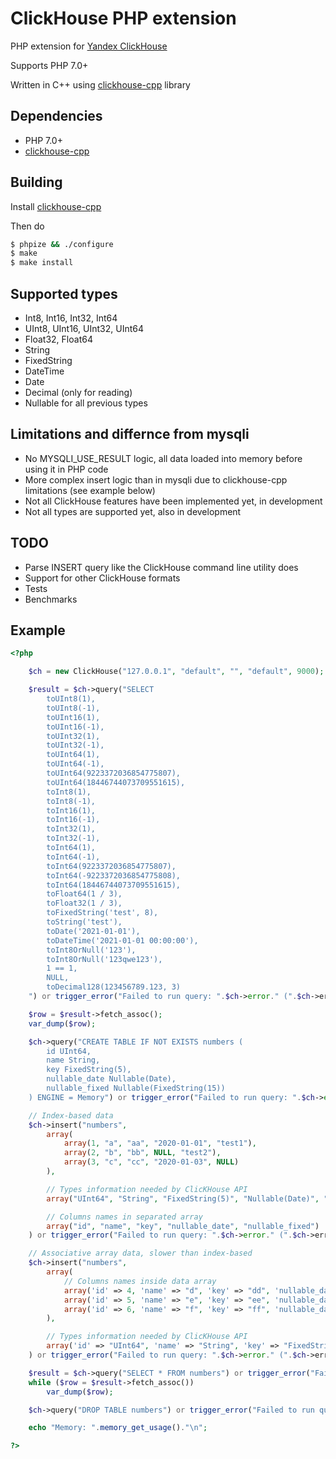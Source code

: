 # ClickHouse PHP extension

PHP extension for [Yandex ClickHouse](https://clickhouse.yandex/)

Supports PHP 7.0+

Written in C++ using [clickhouse-cpp](https://github.com/ClickHouse/clickhouse-cpp) library

## Dependencies
* PHP 7.0+
* [clickhouse-cpp](https://github.com/ClickHouse/clickhouse-cpp)

## Building

Install [clickhouse-cpp](https://github.com/ClickHouse/clickhouse-cpp)

Then do

```sh
$ phpize && ./configure
$ make
$ make install
```

## Supported types
* Int8, Int16, Int32, Int64
* UInt8, UInt16, UInt32, UInt64
* Float32, Float64
* String
* FixedString<N>
* DateTime
* Date
* Decimal (only for reading)
* Nullable<T> for all previous types

## Limitations and differnce from mysqli
* No MYSQLI_USE_RESULT logic, all data loaded into memory before using it in PHP code
* More complex insert logic than in mysqli due to clickhouse-cpp limitations (see example below)
* Not all ClickHouse features have been implemented yet, in development
* Not all types are supported yet, also in development

## TODO
* Parse INSERT query like the ClickHouse command line utility does
* Support for other ClickHouse formats
* Tests
* Benchmarks

## Example

```php
<?php

	$ch = new ClickHouse("127.0.0.1", "default", "", "default", 9000);

	$result = $ch->query("SELECT
		toUInt8(1),
		toUInt8(-1),
		toUInt16(1),
		toUInt16(-1),
		toUInt32(1),
		toUInt32(-1),
		toUInt64(1),
		toUInt64(-1),
		toUInt64(9223372036854775807),
		toUInt64(18446744073709551615),
		toInt8(1),
		toInt8(-1),
		toInt16(1),
		toInt16(-1),
		toInt32(1),
		toInt32(-1),
		toInt64(1),
		toInt64(-1),
		toInt64(9223372036854775807),
		toInt64(-9223372036854775808),
		toInt64(18446744073709551615),
		toFloat64(1 / 3),
		toFloat32(1 / 3),
		toFixedString('test', 8),
		toString('test'),
		toDate('2021-01-01'),
		toDateTime('2021-01-01 00:00:00'),
		toInt8OrNull('123'),
		toInt8OrNull('123qwe123'),
		1 == 1,
		NULL,
		toDecimal128(123456789.123, 3)
	") or trigger_error("Failed to run query: ".$ch->error." (".$ch->errno.")", E_USER_ERROR);

	$row = $result->fetch_assoc();
	var_dump($row);

	$ch->query("CREATE TABLE IF NOT EXISTS numbers (
		id UInt64,
		name String,
		key FixedString(5),
		nullable_date Nullable(Date),
		nullable_fixed Nullable(FixedString(15))
	) ENGINE = Memory") or trigger_error("Failed to run query: ".$ch->error." (".$ch->errno.")", E_USER_WARNING);

	// Index-based data
	$ch->insert("numbers",
		array(
			array(1, "a", "aa", "2020-01-01", "test1"),
			array(2, "b", "bb", NULL, "test2"),
			array(3, "c", "cc", "2020-01-03", NULL)
		),

		// Types information needed by ClicKHouse API
		array("UInt64", "String", "FixedString(5)", "Nullable(Date)", "Nullable(FixedString(15))"),

		// Columns names in separated array
		array("id", "name", "key", "nullable_date", "nullable_fixed")
	) or trigger_error("Failed to run query: ".$ch->error." (".$ch->errno.")", E_USER_WARNING);

	// Associative array data, slower than index-based
	$ch->insert("numbers",
		array(
			// Columns names inside data array
			array('id' => 4, 'name' => "d", 'key' => "dd", 'nullable_date' => "2020-01-04",	'nullable_fixed' => NULL),
			array('id' => 5, 'name' => "e", 'key' => "ee", 'nullable_date' => NULL,		'nullable_fixed' => "test5"),
			array('id' => 6, 'name' => "f", 'key' => "ff", 'nullable_date' => "2020-01-06",	'nullable_fixed' => "test6")
		),

		// Types information needed by ClicKHouse API
		array('id' => "UInt64", 'name' => "String", 'key' => "FixedString(5)", 'nullable_date' => "Nullable(Date)", 'nullable_fixed' => "Nullable(FixedString(15))")
	) or trigger_error("Failed to run query: ".$ch->error." (".$ch->errno.")", E_USER_WARNING);

	$result = $ch->query("SELECT * FROM numbers") or trigger_error("Failed to run query: ".$ch->error." (".$ch->errno.")", E_USER_WARNING);
	while ($row = $result->fetch_assoc())
		var_dump($row);

	$ch->query("DROP TABLE numbers") or trigger_error("Failed to run query: ".$ch->error." (".$ch->errno.")", E_USER_WARNING);

	echo "Memory: ".memory_get_usage()."\n";

?>
```